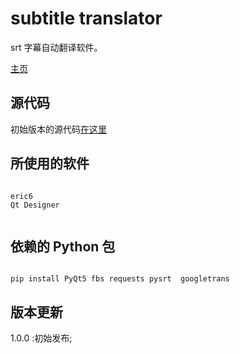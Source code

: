 # subtitle translator

srt 字幕自动翻译软件。

[主页](http://coolwp.com/subtitle-translator.html)

## 源代码

初始版本的源代码[在这里](./src)

## 所使用的软件

```

eric6
Qt Designer


```

## 依赖的 Python 包
```

pip install PyQt5 fbs requests pysrt  googletrans

```





## 版本更新

1.0.0 :初始发布;
